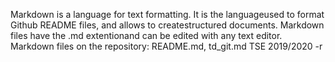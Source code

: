 Markdown is a language for text formatting. 
It is the languageused to format Github README files, and allows to createstructured documents. 
Markdown files have the .md extentionand can be edited with any text editor.
Markdown files on the repository: README.md, td_git.md
TSE 2019/2020
-r
